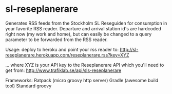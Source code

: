 sl-reseplanerare
================
Generates RSS feeds from the Stockholm SL Reseguiden for consumption in your favorite RSS reader.
Departure and arrival station id's are hardcoded right now (my work and home), but can easily be changed to a query parameter
to be forwarded from the RSS reader.

Usage:
deploy to heroku and point your rss reader to:
http://sl-reseplanerare.herokuapp.com/reseplanerare.rss?key=XYZ

... where XYZ is your API key to the Reseplanerare API which you'll need to get from:
http://www.trafiklab.se/api/sls-reseplanerare

Frameworks:
Ratpack (micro groovy http server)
Gradle (awesome build tool)
Standard groovy
